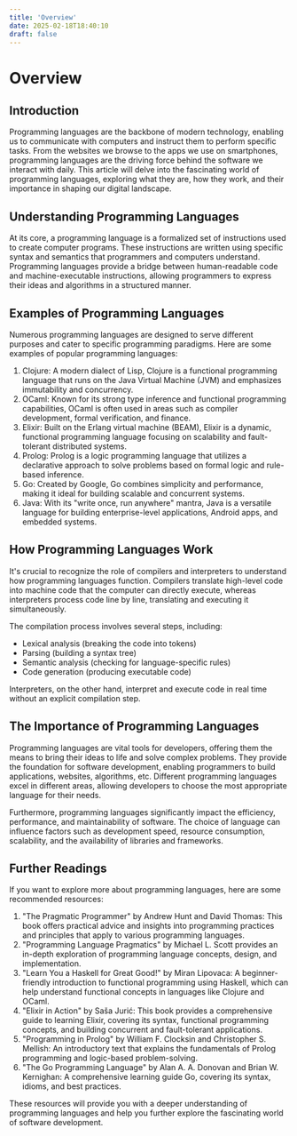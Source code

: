 ```yaml
---
title: 'Overview'
date: 2025-02-18T18:40:10
draft: false
---
```


# Overview

## Introduction

Programming languages are the backbone of modern technology, enabling us to communicate with computers and instruct them to perform specific tasks. From the websites we browse to the apps we use on smartphones, programming languages are the driving force behind the software we interact with daily. This article will delve into the fascinating world of programming languages, exploring what they are, how they work, and their importance in shaping our digital landscape.

## Understanding Programming Languages

At its core, a programming language is a formalized set of instructions used to create computer programs. These instructions are written using specific syntax and semantics that programmers and computers understand. Programming languages provide a bridge between human-readable code and machine-executable instructions, allowing programmers to express their ideas and algorithms in a structured manner.

## Examples of Programming Languages

Numerous programming languages are designed to serve different purposes and cater to specific programming paradigms. Here are some examples of popular programming languages:

1. Clojure: A modern dialect of Lisp, Clojure is a functional programming language that runs on the Java Virtual Machine (JVM) and emphasizes immutability and concurrency.
2. OCaml: Known for its strong type inference and functional programming capabilities, OCaml is often used in areas such as compiler development, formal verification, and finance.
3. Elixir: Built on the Erlang virtual machine (BEAM), Elixir is a dynamic, functional programming language focusing on scalability and fault-tolerant distributed systems.
4. Prolog: Prolog is a logic programming language that utilizes a declarative approach to solve problems based on formal logic and rule-based inference.
5. Go: Created by Google, Go combines simplicity and performance, making it ideal for building scalable and concurrent systems.
6. Java: With its "write once, run anywhere" mantra, Java is a versatile language for building enterprise-level applications, Android apps, and embedded systems.

## How Programming Languages Work

It's crucial to recognize the role of compilers and interpreters to understand how programming languages function. Compilers translate high-level code into machine code that the computer can directly execute, whereas interpreters process code line by line, translating and executing it simultaneously.

The compilation process involves several steps, including:

- Lexical analysis (breaking the code into tokens)
- Parsing (building a syntax tree)
- Semantic analysis (checking for language-specific rules)
- Code generation (producing executable code)

Interpreters, on the other hand, interpret and execute code in real time without an explicit compilation step.

## The Importance of Programming Languages

Programming languages are vital tools for developers, offering them the means to bring their ideas to life and solve complex problems. They provide the foundation for software development, enabling programmers to build applications, websites, algorithms, etc. Different programming languages excel in different areas, allowing developers to choose the most appropriate language for their needs.

Furthermore, programming languages significantly impact the efficiency, performance, and maintainability of software. The choice of language can influence factors such as development speed, resource consumption, scalability, and the availability of libraries and frameworks.

## Further Readings

If you want to explore more about programming languages, here are some recommended resources:

1. "The Pragmatic Programmer" by Andrew Hunt and David Thomas: This book offers practical advice and insights into programming practices and principles that apply to various programming languages.
2. "Programming Language Pragmatics" by Michael L. Scott provides an in-depth exploration of programming language concepts, design, and implementation.
3. "Learn You a Haskell for Great Good!" by Miran Lipovaca: A beginner-friendly introduction to functional programming using Haskell, which can help understand functional concepts in languages like Clojure and OCaml.
4. "Elixir in Action" by Saša Jurić: This book provides a comprehensive guide to learning Elixir, covering its syntax, functional programming concepts, and building concurrent and fault-tolerant applications.
5. "Programming in Prolog" by William F. Clocksin and Christopher S. Mellish: An introductory text that explains the fundamentals of Prolog programming and logic-based problem-solving.
6. "The Go Programming Language" by Alan A. A. Donovan and Brian W. Kernighan: A comprehensive learning guide Go, covering its syntax, idioms, and best practices.

These resources will provide you with a deeper understanding of programming languages and help you further explore the fascinating world of software development.
